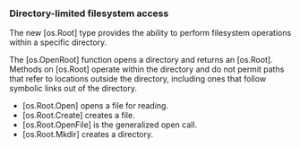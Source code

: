### Directory-limited filesystem access

<!-- go.dev/issue/67002 -->
The new [os.Root] type provides the ability to perform filesystem
operations within a specific directory.

The [os.OpenRoot] function opens a directory and returns an [os.Root].
Methods on [os.Root] operate within the directory and do not permit
paths that refer to locations outside the directory, including
ones that follow symbolic links out of the directory.

- [os.Root.Open] opens a file for reading.
- [os.Root.Create] creates a file.
- [os.Root.OpenFile] is the generalized open call.
- [os.Root.Mkdir] creates a directory.


